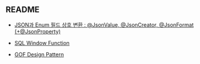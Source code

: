 ## README

- [JSON과 Enum 필드 상호 변환 : @JsonValue, @JsonCreator, @JsonFormat (+@JsonProperty)](enumjson/README.md)

- [SQL Window Function](SQL_Window_Function)

- [GOF Design Pattern](GOF_Design_Pattern/pattern)
